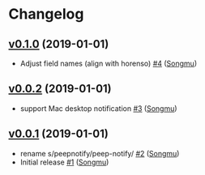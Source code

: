 # Changelog

## [v0.1.0](https://github.com/Songmu/peep/compare/v0.0.2...v0.1.0) (2019-01-01)

* Adjust field names (align with horenso) [#4](https://github.com/Songmu/peep/pull/4) ([Songmu](https://github.com/Songmu))

## [v0.0.2](https://github.com/Songmu/peep/compare/v0.0.1...v0.0.2) (2019-01-01)

* support Mac desktop notification [#3](https://github.com/Songmu/peep/pull/3) ([Songmu](https://github.com/Songmu))

## [v0.0.1](https://github.com/Songmu/peep/compare/9616e411252a...v0.0.1) (2019-01-01)

* rename s/peepnotify/peep-notify/ [#2](https://github.com/Songmu/peep/pull/2) ([Songmu](https://github.com/Songmu))
* Initial release [#1](https://github.com/Songmu/peep/pull/1) ([Songmu](https://github.com/Songmu))
